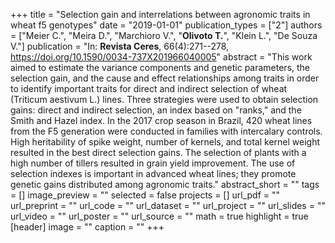 +++
title = "Selection gain and interrelations between agronomic traits in wheat f5 genotypes"
date = "2019-01-01"
publication_types = ["2"]
authors = ["Meier C.", "Meira D.", "Marchioro V.", "**Olivoto T.**", "Klein L.", "De Souza V."]
publication = "In: **Revista Ceres**, 66(4):271--278, https://doi.org/10.1590/0034-737X201966040005"
abstract = "This work aimed to estimate the variance components and genetic parameters, the selection gain, and the cause and effect relationships among traits in order to identify important traits for direct and indirect selection of wheat (Triticum aestivum L.) lines. Three strategies were used to obtain selection gains: direct and indirect selection, an index based on \"ranks,\" and the Smith and Hazel index. In the 2017 crop season in Brazil, 420 wheat lines from the F5 generation were conducted in families with intercalary controls. High heritability of spike weight, number of kernels, and total kernel weight resulted in the best direct selection gains. The selection of plants with a high number of tillers resulted in grain yield improvement. The use of selection indexes is important in advanced wheat lines; they promote genetic gains distributed among agronomic traits."
abstract_short = ""
tags = []
image_preview = ""
selected = false
projects = []
url_pdf = ""
url_preprint = ""
url_code = ""
url_dataset = ""
url_project = ""
url_slides = ""
url_video = ""
url_poster = ""
url_source = ""
math = true
highlight = true
[header]
image = ""
caption = ""
+++
